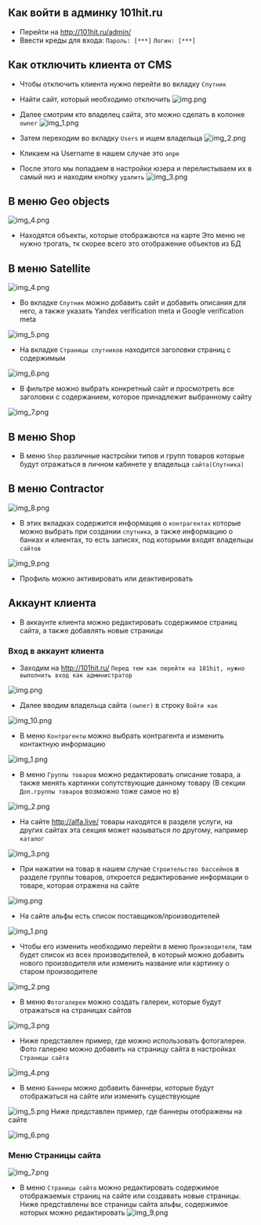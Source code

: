 ## Как войти в админку 101hit.ru

- Перейти на http://101hit.ru/admin/
- Ввести креды для входа: `Пароль: [***]` `Логин: [***]`

## Как отключить клиента от CMS

- Чтобы отключить клиента нужно перейти во вкладку `Спутник`
- Найти сайт, который необходимо отключить
![img.png](screenshots/img.png)
  
- Далее смотрим кто владелец сайта, это можно сделать в колонке `owner`
![img_1.png](screenshots/img_1.png)
  
- Затем переходим во вкладку `Users` и ищем владельца
![img_2.png](screenshots/img_2.png)
  
- Кликаем на Username в нашем случае это `anpe`
- После этого мы попадаем в настройки юзера и перелистываем их в самый низ и находим кнопку `удалить` 
![img_3.png](screenshots/img_3.png)
  
## В меню Geo objects

![img_4.png](screenshots/img_14.png)

- Находятся объекты, которые отображаются на карте
  Это меню не нужно трогать, тк скорее всего это отображение объектов из БД


## В меню Satellite
![img_4.png](screenshots/img_4.png)

- Во вкладке `Спутник` можно добавить сайт и добавить описания для него, а также указать Yandex verification meta и Google verification meta

![img_5.png](screenshots/img_5.png)

- На вкладке `Страницы спутников` находится заголовки страниц с содержимым

![img_6.png](screenshots/img_6.png)

- В фильтре можно выбрать конкретный сайт и просмотреть все заголовки с содержанием, которое принадлежит выбранному сайту

![img_7.png](screenshots/img_7.png)


## В меню Shop

- В меню `Shop` различные настройки типов и групп товаров которые будут отражаться в личном кабинете у владельца `сайта(Спутника)`

## В меню Contractor

![img_8.png](screenshots/img_8.png)

- В этих вкладках содержится информация о `контрагентах` которые можно выбрать при создании `спутника`, а также информацию о банках и клиентах, то есть записях, под которыми входят владельцы `сайтов`

![img_9.png](screenshots/img_9.png)

- Профиль можно активировать или деактивировать 

## Аккаунт клиента

- В аккаунте клиента можно редактировать содержимое страниц сайта, а также добавлять новые страницы 

### Вход в аккаунт клиента

- Заходим на http://101hit.ru/ `Перед тем как перейти на 101hit, нужно выполнить вход как администратор`

![img.png](screenshots/enter.png)

- Далее вводим владельца сайта `(owner)` в строку `Войти как`

![img_10.png](screenshots/img_10.png)

- В меню `Контрагенты` можно выбрать контрагента и изменить контактную информацию

![img_1.png](screenshots/img_11.png)

- В меню `Группы товаров` можно редактировать описание товара, а также менять картинки сопутствующие данному товару (В секции `Доп.группы товаров` возможно тоже самое но в)

![img_2.png](screenshots/img_12.png)

- На сайте http://alfa.live/ товары находятся в разделе услуги, на других сайтах эта секция может называться по другому, например `каталог`

![img_3.png](screenshots/img_13.png)

- При нажатии на товар в нашем случае `Строительство бассейнов` в разделе группы товаров, откроется редактирование информации о товаре, которая отражена на сайте

![img.png](screenshots/img_16.png)

- На сайте альфы есть список поставщиков/производителей

![img_1.png](screenshots/img_17.png)


- Чтобы его изменить необходимо перейти в меню `Производители`, там будет список из всех производителей, в который можно добавить нового производителя или изменить название или картинку о старом производителе

![img_2.png](screenshots/img_18.png)

- В меню `Фотогалереи` можно создать галереи, которые будут отражаться на страницах сайтов

![img_3.png](screenshots/img_19.png)

- Ниже представлен пример, где можно использовать фотогалереи.
Фото галерею можно добавить на страницу сайта в настройках `Страницы сайта`

![img_4.png](screenshots/img_20.png)

- В меню `Баннеры` можно добавить баннеры, которые будут отображаться на сайте или изменить существующие 

![img_5.png](screenshots/img_21.png)
Ниже представлен пример, где баннеры отображены на сайте

![img_6.png](screenshots/img_22.png)

### Меню Страницы сайта

![img_7.png](screenshots/img_23.png)

- В меню `Страницы сайта` можно редактировать содержимое отображаемых страниц на сайте или создавать новые страницы.
Ниже представлены все страницы сайта альфы, содержимое которых можно редактировать
  ![img_9.png](screenshots/img_24.png)
  



